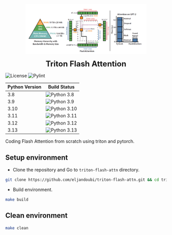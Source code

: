 <p align="center">
    <a href="logo">
        <img src="pics/flash_attn.png" width="75%"/>
    </a>
</p>

<p align="center">
    <b>
        <font size="5">
            Triton Flash Attention
        </font>
    </b>
</p>

![License](https://img.shields.io/github/license/eljandoubi/triton-flash-attn)
![Pylint](https://github.com/eljandoubi/triton-flash-attn/actions/workflows/Lint.yml/badge.svg)



| Python Version | Build Status |
|---------------|-------------|
| 3.8          | ![Python 3.8](https://github.com/eljandoubi/triton-flash-attn/actions/workflows/Build.yml/badge.svg?event=push&job=Build%20Python%203.8) |
| 3.9          | ![Python 3.9](https://github.com/eljandoubi/triton-flash-attn/actions/workflows/Build.yml/badge.svg?event=push&job=Build%20Python%203.9) |
| 3.10         | ![Python 3.10](https://github.com/eljandoubi/triton-flash-attn/actions/workflows/Build.yml/badge.svg?event=push&job=Build%20Python%203.10) |
| 3.11         | ![Python 3.11](https://github.com/eljandoubi/triton-flash-attn/actions/workflows/Build.yml/badge.svg?event=push&job=Build%20Python%203.11) |
| 3.12         | ![Python 3.12](https://github.com/eljandoubi/triton-flash-attn/actions/workflows/Build.yml/badge.svg?event=push&job=Build%20Python%203.12) |
| 3.13         | ![Python 3.13](https://github.com/eljandoubi/triton-flash-attn/actions/workflows/Build.yml/badge.svg?event=push&job=Build%20Python%203.13) |


Coding Flash Attention from scratch using triton and pytorch.

## Setup environment
* Clone the repository and Go to `triton-flash-attn` directory.
```bash
git clone https://github.com/eljandoubi/triton-flash-attn.git && cd triton-flash-attn
```

* Build environment.
```bash
make build
```

## Clean environment
```bash
make clean
```
